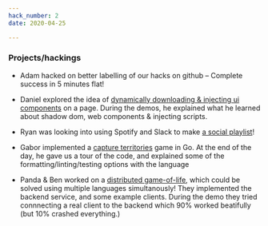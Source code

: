 ```yaml
---
hack_number: 2
date: 2020-04-25

---
```

### Projects/hackings

- Adam hacked on better labelling of our hacks on github – Complete success in 5 minutes flat!

- Daniel explored the idea of [dynamically downloading & injecting ui components](https://github.com/remotehack/remotehack.github.io/issues/21) on a page. During the demos, he explained what he learned about shadow dom, web components & injecting scripts.

- Ryan was looking into using Spotify and Slack to make [a social playlist](https://github.com/remotehack/remotehack.github.io/issues/24)!

- Gabor implemented a [capture territories](https://imgur.com/gallery/ybMoPPb) game in Go. At the end of the day, he gave us a tour of the code, and explained some of the formatting/linting/testing options with the language

- Panda & Ben worked on a [distributed game-of-life](https://github.com/remotehack/remotehack.github.io/issues/23), which could be solved using multiple languages simultanously! They implemented the backend service, and some example clients. During the demo they tried connnecting a real client to the backend which 90% worked beatifully (but 10% crashed everything.)

